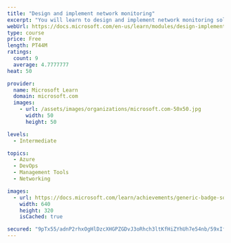 ```yaml
---
title: "Design and implement network monitoring"
excerpt: "You will learn to design and implement network monitoring solutions such as Azure Monitor and Network watcher."
webUrl: https://docs.microsoft.com/en-us/learn/modules/design-implement-network-monitoring/
type: course
price: Free
length: PT44M
ratings:
  count: 9
  average: 4.7777777
heat: 50

provider:
  name: Microsoft Learn
  domain: microsoft.com
  images:
    - url: /assets/images/organizations/microsoft.com-50x50.jpg
      width: 50
      height: 50

levels:
  - Intermediate

topics:
  - Azure
  - DevOps
  - Management Tools
  - Networking

images:
  - url: https://docs.microsoft.com/learn/achievements/generic-badge-social.png
    width: 640
    height: 320
    isCached: true

secured: "9pTx55/adnP2rhxOgHlDzcXHGPZGDvJ3oRhch3ltKfHiZYhUh7e54nb/59xIfGtREeJFBlJQABQUaDABKYkWHzKc7IWF9pGaQusH2YLcBtObs07/SdMp+fhlTk67yVqdcGrHn1z6nhukdFVMNLQo8NtLE55mt5IFKJ3P6rfRcP7hmrNfihDo3Pgs+Na2lhOEZGZHzmfTL0Qtpg7N8hVd1vhR6Ei76ZjnfrkUAYHPEatWRTP4pWVNI5kkVs9a4uG93shOgWqSsWrhjEsw0Zr7zmSUgm2yqqgrOl6WopQ5453goW/Z6rro+PtTsB8JbLG/+GC3ioZBkMypTphO3QiKogdTUWFFPRqUqdxfmOFdhhovpC6aYH5x4vt9pO4qAAchHuNslZwDDkJFck+WrCOqRyxigXBEhbFbDYseQJofilQ=;hDkXhAakIyo3DiiQMUagEg=="
---
```



